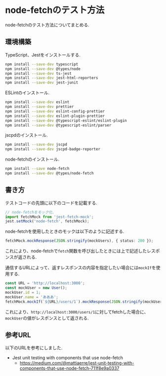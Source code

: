 # node-fetchのテスト方法

node-fetchのテスト方法についてまとめる.

## 環境構築

TypeScript、Jestをインストールする.

```sh
npm install --save-dev typescript
npm install --save-dev @types/node
npm install --save-dev ts-jest
npm install --save-dev jest-html-reporters
npm install --save-dev jest-junit
```

ESLintのインストール.

```sh
npm install --save-dev eslint
npm install --save-dev prettier
npm install --save-dev eslint-config-prettier
npm install --save-dev eslint-plugin-prettier
npm install --save-dev @typescript-eslint/eslint-plugin
npm install --save-dev @typescript-eslint/parser
```

jscpdのインストール.

```sh
npm install --save-dev jscpd
npm install --save-dev jscpd-badge-reporter
```

node-fetchのインストール.

```sh
npm install --save node-fetch
npm install --save-dev @types/node-fetch
```

## 書き方

テストコードの先頭に以下のコードを記載する.

```typescript
// node-fetchをモック化.
import fetchMock from 'jest-fetch-mock';
jest.setMock('node-fetch', fetchMock);
```

node-fetchを使用したときのモックは以下のように記述する.

```typescript
fetchMock.mockResponse(JSON.stringify(mockUsers), { status: 200 });
```

これにより、node-fetchで```fetch```関数を呼び出したときには上で記述したレスポンスが返される.

通信するURLによって、返すレスポンスの内容を指定したい場合には```mockIf```を使用する.

```typescript
const URL = 'http://localhost:3000';
const mockUser = new User();
mockUser.id = 1;
mockUser.name = 'あああ';
fetchMock.mockIf(`${URL}/users/1`).mockResponse(JSON.stringify(mockUser), { status: 200 });
```

これにより、```http://localhost:3000/users/1```に対してfetchした場合に、```mockUser```の値がレスポンスとして返される.

## 参考URL

以下のURLを参考にしました.

- Jest unit testing with components that use node-fetch
  - <https://medium.com/@mattiaerre/jest-unit-testing-with-components-that-use-node-fetch-711f8e9a0337>